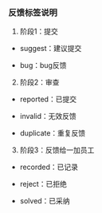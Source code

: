 ### 反馈标签说明

1. 阶段1：提交

- suggest：建议提交

- bug：bug反馈

2. 阶段2：审查

- reported：已提交

- invalid：无效反馈

- duplicate：重复反馈

3. 阶段3：反馈给一加员工

- recorded：已记录

- reject：已拒绝

- solved：已采纳
